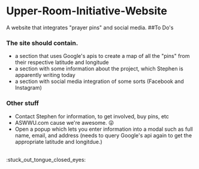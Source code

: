 # Upper-Room-Initiative-Website
A website that integrates "prayer pins" and social media. 
##To Do's
### The site should contain.
* a section that uses Google's apis to create a map of all the "pins" from their respective latitude and longitude
* a section with some information about the project, which Stephen is apparently writing today
* a section with social media integration of some sorts (Facebook and Instagram)

### Other stuff
* Contact Stephen for information, to get involved, buy pins, etc
* ASWWU.com cause we're awesome. :stuck_out_tongue_winking_eye:
* Open a popup which lets you enter information into a modal such as full name, email, and address (needs to query Google's api again to get the appropriate latitude and longitdue.)
<br>
:stuck_out_tongue_closed_eyes:
